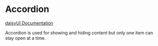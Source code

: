 # Accordion

[daisyUI Documentation](https://daisyui.com/components/accordion/)

Accordion is used for showing and hiding content but only one item can stay open at a time.

<DemoAccordion />